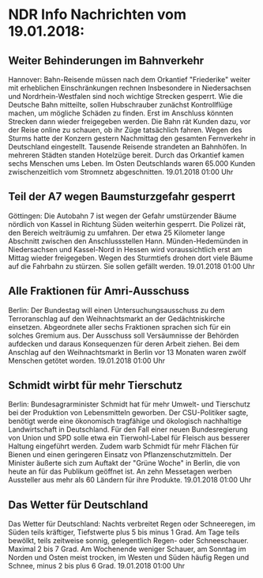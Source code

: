 # NDR Info Nachrichten vom 19.01.2018:


## Weiter Behinderungen im Bahnverkehr
Hannover: Bahn-Reisende müssen nach dem Orkantief "Friederike" weiter mit erheblichen Einschränkungen rechnen Insbesondere in Niedersachsen und Nordrhein-Westfalen sind noch wichtige Strecken gesperrt. Wie die Deutsche Bahn mitteilte, sollen Hubschrauber zunächst Kontrollflüge machen, um mögliche Schäden zu finden. Erst im Anschluss könnten Strecken dann wieder freigegeben werden. Die Bahn rät Kunden dazu, vor der Reise online zu schauen, ob ihr Züge tatsächlich fahren. Wegen des Sturms hatte der Konzern gestern Nachmittag den gesamten Fernverkehr in Deutschland eingestellt. Tausende Reisende strandeten an Bahnhöfen. In mehreren Städten standen Hotelzüge bereit. Durch das Orkantief kamen sechs Menschen ums Leben. Im Osten Deutschlands waren 65.000 Kunden zwischenzeitlich vom Stromnetz abgeschnitten. 19.01.2018 01:00 Uhr 

## Teil der A7 wegen Baumsturzgefahr gesperrt
Göttingen: Die Autobahn 7 ist wegen der Gefahr umstürzender Bäume nördlich von Kassel in Richtung Süden weiterhin gesperrt. Die Polizei rät, den Bereich weiträumig zu umfahren. Der etwa 25 Kilometer lange Abschnitt zwischen den Anschlussstellen Hann. Münden-Hedemünden in Niedersachsen und Kassel-Nord in Hessen wird voraussichtlich erst am Mittag wieder freigegeben. Wegen des Sturmtiefs drohen dort viele Bäume auf die Fahrbahn zu stürzen. Sie sollen gefällt werden. 19.01.2018 01:00 Uhr 

## Alle Fraktionen für Amri-Ausschuss
Berlin: Der Bundestag will einen Untersuchungsausschuss zu dem Terroranschlag auf den Weihnachtsmarkt an der Gedächtniskirche einsetzen. Abgeordnete aller sechs Fraktionen sprachen sich für ein solches Gremium aus. Der Ausschuss soll Versäumnisse der Behörden aufdecken und daraus Konsequenzen für deren Arbeit ziehen. Bei dem Anschlag auf den Weihnachtsmarkt in Berlin vor 13 Monaten waren zwölf Menschen getötet worden. 19.01.2018 01:00 Uhr 

## Schmidt wirbt für mehr Tierschutz
Berlin: Bundesagrarminister Schmidt hat für mehr Umwelt- und Tierschutz bei der Produktion von Lebensmitteln geworben. Der CSU-Politiker sagte, benötigt werde eine ökonomisch tragfähige und ökologisch nachhaltige Landwirtschaft in Deutschland. Für den Fall einer neuen Bundesregierung von Union und SPD solle etwa ein Tierwohl-Label für Fleisch aus besserer Haltung eingeführt werden. Zudem warb Schmidt für mehr Flächen für Bienen und einen geringeren Einsatz von Pflanzenschutzmitteln. Der Minister äußerte sich zum Auftakt der "Grüne Woche" in Berlin, die von heute an für das Publikum geöffnet ist. An zehn Messetagen werben Aussteller aus mehr als 60 Ländern für ihre Produkte. 19.01.2018 01:00 Uhr 

## Das Wetter für Deutschland
Das Wetter für Deutschland: Nachts verbreitet Regen oder Schneeregen, im Süden teils kräftiger, Tiefstwerte plus 5 bis minus 1 Grad. Am Tage teils bewölkt, teils zeitweise sonnig, gelegentlich Regen- oder Schneeschauer. Maximal 2 bis 7 Grad. Am Wochenende weniger Schauer, am Sonntag im Norden und Osten meist trocken, im Westen und Süden häufig Regen und Schnee, minus 2 bis plus 6 Grad. 19.01.2018 01:00 Uhr 
